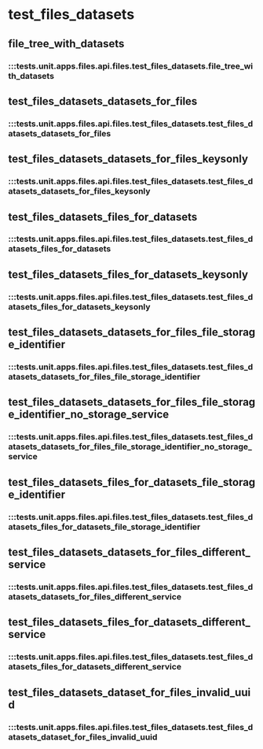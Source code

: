# test_files_datasets

## file_tree_with_datasets

### :::tests.unit.apps.files.api.files.test_files_datasets.file_tree_with_datasets

## test_files_datasets_datasets_for_files

### :::tests.unit.apps.files.api.files.test_files_datasets.test_files_datasets_datasets_for_files

## test_files_datasets_datasets_for_files_keysonly

### :::tests.unit.apps.files.api.files.test_files_datasets.test_files_datasets_datasets_for_files_keysonly

## test_files_datasets_files_for_datasets

### :::tests.unit.apps.files.api.files.test_files_datasets.test_files_datasets_files_for_datasets

## test_files_datasets_files_for_datasets_keysonly

### :::tests.unit.apps.files.api.files.test_files_datasets.test_files_datasets_files_for_datasets_keysonly

## test_files_datasets_datasets_for_files_file_storage_identifier

### :::tests.unit.apps.files.api.files.test_files_datasets.test_files_datasets_datasets_for_files_file_storage_identifier

## test_files_datasets_datasets_for_files_file_storage_identifier_no_storage_service

### :::tests.unit.apps.files.api.files.test_files_datasets.test_files_datasets_datasets_for_files_file_storage_identifier_no_storage_service

## test_files_datasets_files_for_datasets_file_storage_identifier

### :::tests.unit.apps.files.api.files.test_files_datasets.test_files_datasets_files_for_datasets_file_storage_identifier

## test_files_datasets_datasets_for_files_different_service

### :::tests.unit.apps.files.api.files.test_files_datasets.test_files_datasets_datasets_for_files_different_service

## test_files_datasets_files_for_datasets_different_service

### :::tests.unit.apps.files.api.files.test_files_datasets.test_files_datasets_files_for_datasets_different_service

## test_files_datasets_dataset_for_files_invalid_uuid

### :::tests.unit.apps.files.api.files.test_files_datasets.test_files_datasets_dataset_for_files_invalid_uuid

